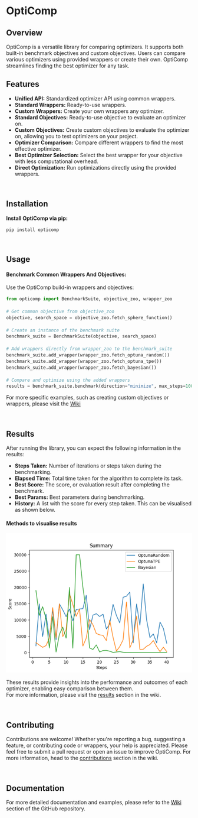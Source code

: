 # OptiComp
## Overview
OptiComp is a versatile library for comparing optimizers. It supports both built-in benchmark objectives and custom objectives. Users can compare various optimizers using provided wrappers or create their own. OptiComp streamlines finding the best optimizer for any task.
<br>

## Features
- **Unified API:** Standardized optimizer API using common wrappers.
- **Standard Wrappers:** Ready-to-use wrappers.
- **Custom Wrappers:** Create your own wrappers any optimizer.
- **Standard Objectives:** Ready-to-use objective to evaluate an optimizer on.
- **Custom Objectives:** Create custom objectives to evaluate the optimizer on, allowing you to test optimizers on your project.
- **Optimizer Comparison:** Compare different wrappers to find the most effective optimizer.
- **Best Optimizer Selection:** Select the best wrapper for your objective with less computational overhead.
- **Direct Optimization:** Run optimizations directly using the provided wrappers.
<br>

## Installation
**Install OptiComp via pip:**

```
pip install opticomp
```
<br>

## Usage
#### **Benchmark Common Wrappers And Objectives:**
Use the OptiComp build-in wrappers and objectives:
```python
from opticomp import BenchmarkSuite, objective_zoo, wrapper_zoo

# Get common objective from objective_zoo
objective, search_space = objective_zoo.fetch_sphere_function()

# Create an instance of the benchmark suite
benchmark_suite = BenchmarkSuite(objective, search_space)

# Add wrappers directly from wrapper_zoo to the benchmark_suite
benchmark_suite.add_wrapper(wrapper_zoo.fetch_optuna_random())
benchmark_suite.add_wrapper(wrapper_zoo.fetch_optuna_tpe())
benchmark_suite.add_wrapper(wrapper_zoo.fetch_bayesian())

# Compare and optimize using the added wrappers
results = benchmark_suite.benchmark(direction="minimize", max_steps=100, target_score=200, verbose=True, progress_bar=True)
```
For more specific examples, such as creating custom objectives or wrappers, please visit the [Wiki](https://github.com/OptiComp/OptiComp/wiki/Getting-started)

<br>

## Results
After running the library, you can expect the following information in the results:
- **Steps Taken:** Number of iterations or steps taken during the benchmarking.
- **Elapsed Time:** Total time taken for the algorithm to complete its task.
- **Best Score:** The score, or evaluation result after completing the benchmark.
- **Best Params:** Best parameters during benchmarking.
- **History:** A list with the score for every step taken. This can be visualised as shown below.

#### Methods to visualise results
![alt text](https://github.com/OptiComp/OptiComp/blob/main/docs/Img/example_summary.png)


These results provide insights into the performance and outcomes of each optimizer, enabling easy comparison between them.\
For more information, please visit the [results](https://github.com/OptiComp/OptiComp/wiki/Results) section in the wiki.

<br>

## Contributing

Contributions are welcome! Whether you're reporting a bug, suggesting a feature, or contributing code or wrappers, your help is appreciated. Please feel free to submit a pull request or open an issue to improve OptiComp. For more information, head to the [contributions](https://github.com/OptiComp/OptiComp/wiki/Contributing) section in the wiki.

<br>

## Documentation
For more detailed documentation and examples, please refer to the [Wiki](https://github.com/OptiComp/OptiComp/wiki) section of the GitHub repository.

